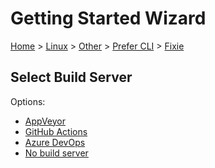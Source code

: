 # Getting Started Wizard

[Home](/docs/wiz/readme.md) > [Linux](Linux.md) > [Other](Linux_Other.md) > [Prefer CLI](Linux_Other_Cli.md) > [Fixie](Linux_Other_Cli_Fixie.md)

## Select Build Server

Options:
 * [AppVeyor](Linux_Other_Cli_Fixie_AppVeyor.md)
 * [GitHub Actions](Linux_Other_Cli_Fixie_GitHubActions.md)
 * [Azure DevOps](Linux_Other_Cli_Fixie_AzureDevOps.md)
 * [No build server](Linux_Other_Cli_Fixie_None.md)
